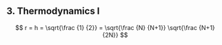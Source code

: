 ## 3. Thermodynamics I

$$ r = h = \sqrt{\frac {1} {2}} = \sqrt{\frac {N} {N+1}} \sqrt{\frac {N+1} {2N}} $$
